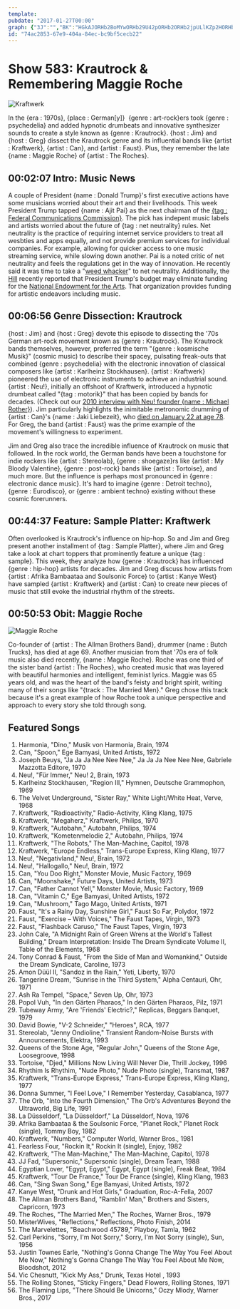 ```yaml
---
template: 
pubdate: "2017-01-27T00:00"
graph: {"3J":"","BK":"HGkAJORHb2BoMYwORHb29U42pORHb2ORHb2jpULlKZp2HORHb27RmUzORHb2ORHb2lGyYnORHb2k1tc16wE0MORHb2ORHb2t8i0qORHb2ZyykMKZp2HLOtdFKZp2Hd6U3x7RmUzmmQwdPP398zv4nKW32V7WehKDvRXBAzv4nK","22D":"","2CT":"TKNXXsKBFeGptcOM0JB4M0JB4sePXv"}
id: "74ac2853-67e9-404a-84ec-bc9bf5cecb22"
---
```






# Show 583: Krautrock & Remembering Maggie Roche

![Kraftwerk](https://static.soundopinions.org/images/2017/krautrock_web.gif)

In the {era : 1970s}, {place : German[y]}  {genre : art-rock}ers took {genre : psychedelia} and added hypnotic drumbeats and innovative synthesizer sounds to create a style known as {genre : Krautrock}. {host : Jim} and {host : Greg} dissect the Krautrock genre and its influential bands like {artist : Kraftwerk}, {artist : Can}, and {artist : Faust}. Plus, they remember the late {name : Maggie Roche} of {artist : The Roches}.



## 00:02:07 Intro: Music News

A couple of President {name : Donald Trump}'s first executive actions have some musicians worried about their art and their livelihoods. This week President Trump tapped {name : Ajit Pai} as the next chairman of the [{tag : Federal Communications Commission}](https://www.fcc.gov/document/statement-ajit-pai-being-designated-chairman-president-trump). The pick has indepent music labels and artists worried about the future of {tag : net neutrality} rules.  Net neutrality is the practice of requiring internet service providers to treat all wesbties and apps equally, and not provide premium services for individual companies. For example, allowing for quicker access to one music streaming service, while slowing down another. Pai is a noted critic of net neutrality and feels the regulations get in the way of innovation. He recently said it was time to take a "[weed whacker](http://www.chicagotribune.com/entertainment/music/kot/ct-net-neutrality-fcc-ajit-pai-ent-0126-20170124-column.html)" to net neutrality. Additionally, the [Hill](http://thehill.com/policy/finance/314991-trump-team-prepares-dramatic-cuts) recently reported that President Trump's budget may eliminate funding for the [National Endowment for the Arts](http://www.nea.org/). That organization provides funding for artistic endeavors including music.



## 00:06:56 Genre Dissection: Krautrock

{host : Jim} and {host : Greg} devote this episode to dissecting the '70s German art-rock movement known as {genre : Krautrock}. The Krautrock bands themselves, however, preferred the term "{genre : kosmische Musik}" (cosmic music) to describe their spacey, pulsating freak-outs that combined {genre : psychedelia} with the electronic innovation of classical composers like {artist : Karlheinz Stockhausen}. {artist : Kraftwerk} pioneered the use of electronic instruments to achieve an industrial sound. {artist : Neu!}, initially an offshoot of Kraftwerk, introduced a hypnotic drumbeat called "{tag : motorik}" that has been copied by bands for decades. (Check out our [2010 interview with Neu! founder {name : Michael Rother}](/show/253/)). Jim particularly highlights the inimitable metronomic drumming of {artist : Can}'s {name : Jaki Liebezeit}, who [died on January 22 at age 78](https://www.wbez.org/shows/jim-derogatis/mourning-the-passing-of-the-great-percussive-engine-of-krautrock/1413bcba-4ac8-4e2b-bfef-7e4909366f05). For Greg, the band {artist : Faust} was the prime example of the movement's willingness to experiment.

Jim and Greg also trace the incredible influence of Krautrock on music that followed. In the rock world, the German bands have been a touchstone for indie rockers like {artist : Stereolab}, {genre : shoegaze}rs like {artist : My Bloody Valentine}, {genre : post-rock} bands like {artist : Tortoise}, and much more. But the influence is perhaps most pronounced in {genre : electronic dance music}. It's hard to imagine {genre : Detroit techno}, {genre : Eurodisco}, or {genre : ambient techno} existing without these cosmic forerunners.



## 00:44:37 Feature: Sample Platter: Kraftwerk

Often overlooked is Krautrock's influence on hip-hop. So and Jim and Greg present another installment of {tag : Sample Platter}, where Jim and Greg take a look at chart toppers that prominently feature a unique {tag : sample}. This week, they analyze how {genre : Krautrock} has influenced {genre : hip-hop} artists for decades. Jim and Greg discuss how artists from {artist : Afrika Bambaataa and Soulsonic Force} to {artist : Kanye West} have sampled {artist : Kraftwerk} and {artist : Can} to create new pieces of music that still evoke the industrial rhythm of the streets.



## 00:50:53 Obit: Maggie Roche

![Maggie Roche](https://static.soundopinions.org/assets/583/2CT0.jpg)

Co-founder of {artist : The Allman Brothers Band}, drummer {name : Butch Trucks}, has died at age 69. Another musician from that '70s era of folk music also died recently, {name : Maggie Roche}. Roche was one third of the sister band {artist : The Roches}, who created music that was layered with beautiful harmonies and intelligent, feminist lyrics. Maggie was 65 years old, and was the heart of the band's feisty and bright spirit, writing many of their songs like "{track : The Married Men}." Greg chose this track because it's a great example of how Roche took a unique perspective and approach to every story she told through song.



## Featured Songs

1. Harmonia, "Dino," Musik von Harmonia, Brain, 1974
2. Can, "Spoon," Ege Bamyasi, United Artists, 1972
3. Joseph Beuys, "Ja Ja Ja Nee Nee Nee," Ja Ja Ja Nee Nee Nee, Gabriele Mazzotta Editore, 1970
4. Neu!, "Für Immer," Neu! 2, Brain, 1973
5. Karlheinz Stockhausen, "Region III," Hymnen, Deutsche Grammophon, 1969
6. The Velvet Underground, "Sister Ray," White Light/White Heat, Verve, 1968
7. Kraftwerk, "Radioactivity," Radio-Activity, Kling Klang, 1975
8. Kraftwerk, "Megaherz," Kraftwerk, Philips, 1970
9. Kraftwerk, "Autobahn," Autobahn, Philips, 1974
10. Kraftwerk, "Kometenmelodie 2," Autobahn, Philips, 1974
11. Kraftwerk, "The Robots," The Man-Machine, Capitol, 1978
12. Kraftwerk, "Europe Endless," Trans-Europe Express, Kling Klang, 1977
13. Neu!, "Negativland," Neu!, Brain, 1972
14. Neu!, "Hallogallo," Neu!, Brain, 1972
15. Can, "You Doo Right," Monster Movie, Music Factory, 1969
16. Can, "Moonshake," Future Days, United Artists, 1973
17. Can, "Father Cannot Yell," Monster Movie, Music Factory, 1969
18. Can, "Vitamin C," Ege Bamyasi, United Artists, 1972
19. Can, "Mushroom," Tago Mago, United Artists, 1971
20. Faust, "It's a Rainy Day, Sunshine Girl," Faust So Far, Polydor, 1972
21. Faust, "Exercise – With Voices," The Faust Tapes, Virgin, 1973
22. Faust, "Flashback Caruso," The Faust Tapes, Virgin, 1973
23. John Cale, "A Midnight Rain of Green Wrens at the World's Tallest Building," Dream Interpretation: Inside The Dream Syndicate Volume II, Table of the Elements, 1968
24. Tony Conrad & Faust, "From the Side of Man and Womankind," Outside the Dream Syndicate, Caroline, 1973
25. Amon Düül II, "Sandoz in the Rain," Yeti, Liberty, 1970
26. Tangerine Dream, "Sunrise in the Third System," Alpha Centauri, Ohr, 1971
27. Ash Ra Tempel, "Space," Seven Up, Ohr, 1973
28. Popol Vuh, "In den Gärten Pharaos," In den Gärten Pharaos, Pilz, 1971
29. Tubeway Army, "Are 'Friends' Electric?," Replicas, Beggars Banquet, 1979
30. David Bowie, "V-2 Schneider," "Heroes", RCA, 1977
31. Stereolab, "Jenny Ondioline," Transient Random-Noise Bursts with Announcements, Elektra, 1993
32. Queens of the Stone Age, "Regular John," Queens of the Stone Age, Loosegroove, 1998
33. Tortoise, "Djed," Millions Now Living Will Never Die, Thrill Jockey, 1996
34. Rhythim Is Rhythim, "Nude Photo," Nude Photo (single), Transmat, 1987
35. Kraftwerk, "Trans-Europe Express," Trans-Europe Express, Kling Klang, 1977
36. Donna Summer, "I Feel Love," I Remember Yesterday, Casablanca, 1977
37. The Orb, "Into the Fourth Dimension," The Orb's Adventures Beyond the Ultraworld, Big Life, 1991
38. La Düsseldorf, "La Düsseldorf," La Düsseldorf, Nova, 1976
39. Afrika Bambaataa & the Soulsonic Force, "Planet Rock," Planet Rock (single), Tommy Boy, 1982
40. Kraftwerk, "Numbers," Computer World, Warner Bros., 1981
41. Fearless Four, "Rockin It," Rockin It (single), Enjoy, 1982
42. Kraftwerk, "The Man-Machine," The Man-Machine, Capitol, 1978
43. JJ Fad, "Supersonic," Supersonic (single), Dream Team, 1988
44. Egyptian Lover, "Egypt, Egypt," Egypt, Egypt (single), Freak Beat, 1984
45. Kraftwerk, "Tour De France," Tour De France (single), Kling Klang, 1983
46. Can, "Sing Swan Song," Ege Bamyasi, United Artists, 1972
47. Kanye West, "Drunk and Hot Girls," Graduation, Roc-A-Fella, 2007
48. The Allman Brothers Band, "Ramblin' Man," Brothers and Sisters, Capricorn, 1973
49. The Roches, "The Married Men," The Roches, Warner Bros., 1979
50. MisterWives, "Reflections," Reflections, Photo Finish, 2014
51. The Marvelettes, "Beachwood 45789," Playboy, Tamla, 1962
52. Carl Perkins, "Sorry, I'm Not Sorry," Sorry, I'm Not Sorry (single), Sun, 1956
53. Justin Townes Earle, "Nothing's Gonna Change The Way You Feel About Me Now," Nothing's Gonna Change The Way You Feel About Me Now, Bloodshot, 2012
54. Vic Chesnutt, "Kick My Ass," Drunk, Texas Hotel , 1993
55. The Rolling Stones, "Sticky Fingers," Dead Flowers, Rolling Stones, 1971
56. The Flaming Lips, "There Should Be Unicorns," Oczy Mlody, Warner Bros., 2017
